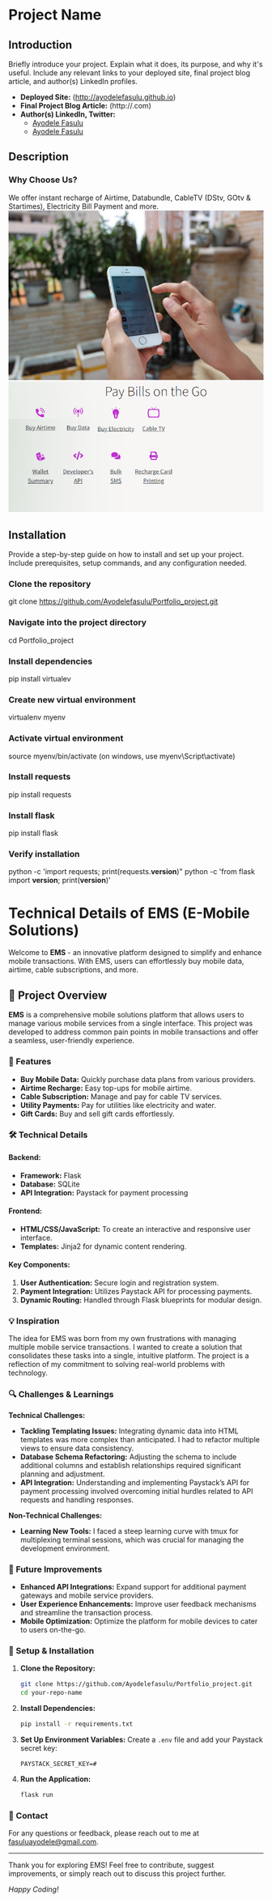 # Project Name

## Introduction
Briefly introduce your project. Explain what it does, its purpose, and why it's useful. Include any relevant links to your deployed site, final project blog article, and author(s) LinkedIn profiles.

- **Deployed Site:** (http://ayodelefasulu.github.io)
- **Final Project Blog Article:** (http://.com)
- **Author(s) LinkedIn, Twitter:**
  - [Ayodele Fasulu](https://www.linkedin.com/in/ayodelefasulu)
  - [Ayodele Fasulu](https://www.x.com/ayodelefasulu)
 
## Description
### Why Choose Us?
We offer instant recharge of Airtime, Databundle, CableTV (DStv, GOtv & Startimes), Electricity Bill Payment and more.
![Description](ems/static/images/portfolio-img4.jpg)
![Description](landing_page.png)



## Installation
Provide a step-by-step guide on how to install and set up your project. Include prerequisites, setup commands, and any configuration needed.


### Clone the repository
git clone https://github.com/Ayodelefasulu/Portfolio_project.git

### Navigate into the project directory
cd Portfolio_project

### Install dependencies
pip install virtualev

### Create new virtual environment
virtualenv myenv

### Activate virtual environment
source myenv/bin/activate
(on windows, use myenv\Script\activate)

### Install requests
pip install requests

### Install flask
pip install flask

### Verify installation
python -c 'import requests; print(requests.__version__)"
python -c 'from flask import __version__; print(__version__)'

# Technical Details of EMS (E-Mobile Solutions)

Welcome to **EMS** - an innovative platform designed to simplify and enhance mobile transactions. With EMS, users can effortlessly buy mobile data, airtime, cable subscriptions, and more. 

## 🚀 Project Overview

**EMS** is a comprehensive mobile solutions platform that allows users to manage various mobile services from a single interface. This project was developed to address common pain points in mobile transactions and offer a seamless, user-friendly experience. 

### 🌟 Features

- **Buy Mobile Data:** Quickly purchase data plans from various providers.
- **Airtime Recharge:** Easy top-ups for mobile airtime.
- **Cable Subscription:** Manage and pay for cable TV services.
- **Utility Payments:** Pay for utilities like electricity and water.
- **Gift Cards:** Buy and sell gift cards effortlessly.

### 🛠️ Technical Details

#### **Backend:**

- **Framework:** Flask
- **Database:** SQLite
- **API Integration:** Paystack for payment processing

#### **Frontend:**

- **HTML/CSS/JavaScript:** To create an interactive and responsive user interface.
- **Templates:** Jinja2 for dynamic content rendering.

#### **Key Components:**

1. **User Authentication:** Secure login and registration system.
2. **Payment Integration:** Utilizes Paystack API for processing payments.
3. **Dynamic Routing:** Handled through Flask blueprints for modular design.

### 💡 Inspiration

The idea for EMS was born from my own frustrations with managing multiple mobile service transactions. I wanted to create a solution that consolidates these tasks into a single, intuitive platform. The project is a reflection of my commitment to solving real-world problems with technology.

### 🔍 Challenges & Learnings

**Technical Challenges:**

- **Tackling Templating Issues:** Integrating dynamic data into HTML templates was more complex than anticipated. I had to refactor multiple views to ensure data consistency.
- **Database Schema Refactoring:** Adjusting the schema to include additional columns and establish relationships required significant planning and adjustment.
- **API Integration:** Understanding and implementing Paystack’s API for payment processing involved overcoming initial hurdles related to API requests and handling responses.

**Non-Technical Challenges:**

- **Learning New Tools:** I faced a steep learning curve with tmux for multiplexing terminal sessions, which was crucial for managing the development environment.


### 🚀 Future Improvements

- **Enhanced API Integrations:** Expand support for additional payment gateways and mobile service providers.
- **User Experience Enhancements:** Improve user feedback mechanisms and streamline the transaction process.
- **Mobile Optimization:** Optimize the platform for mobile devices to cater to users on-the-go.

### 📜 Setup & Installation

1. **Clone the Repository:**
    ```bash
    git clone https://github.com/Ayodelefasulu/Portfolio_project.git
    cd your-repo-name
    ```

2. **Install Dependencies:**
    ```bash
    pip install -r requirements.txt
    ```

3. **Set Up Environment Variables:**
    Create a `.env` file and add your Paystack secret key:
    ```plaintext
    PAYSTACK_SECRET_KEY=#
    ```

4. **Run the Application:**
    ```bash
    flask run
    ```

### 📧 Contact

For any questions or feedback, please reach out to me at [fasuluayodele@gmail.com](mailto:fasuluayodele@gmail.com).

---

Thank you for exploring EMS! Feel free to contribute, suggest improvements, or simply reach out to discuss this project further. 

*Happy Coding!*




